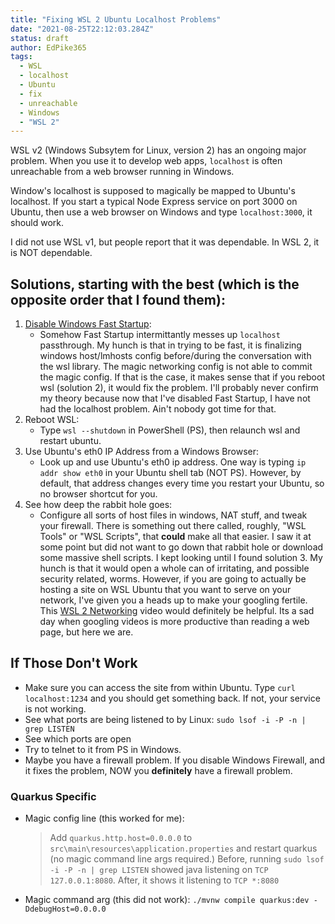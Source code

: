 ```yaml
---
title: "Fixing WSL 2 Ubuntu Localhost Problems"
date: "2021-08-25T22:12:03.284Z"
status: draft
author: EdPike365
tags:
  - WSL
  - localhost
  - Ubuntu
  - fix
  - unreachable
  - Windows
  - "WSL 2"
---
```


WSL v2 (Windows Subsytem for Linux, version 2) has an ongoing major problem. When you use it to develop web apps, `localhost` is often unreachable from a web browser running in Windows.

Window's localhost is supposed to magically be mapped to Ubuntu's localhost. If you start a typical Node Express service on port 3000 on Ubuntu, then use a web browser on Windows and type `localhost:3000`, it should work.

I did not use WSL v1, but people report that it was dependable. In WSL 2, it is NOT dependable.

## Solutions, starting with the best (which is the opposite order that I found them):

1. [Disable Windows Fast Startup](https://www.windowscentral.com/how-disable-windows-10-fast-startup):
   - Somehow Fast Startup intermittantly messes up `localhost` passthrough. My hunch is that in trying to be fast, it is finalizing windows host/lmhosts config before/during the conversation with the wsl library. The magic networking config is not able to commit the magic config. If that is the case, it makes sense that if you reboot wsl (solution 2), it would fix the problem. I'll probably never confirm my theory because now that I've disabled Fast Startup, I have not had the localhost problem. Ain't nobody got time for that.
2. Reboot WSL:
   - Type `wsl --shutdown` in PowerShell (PS), then relaunch wsl and restart ubuntu.
3. Use Ubuntu's eth0 IP Address from a Windows Browser:
   - Look up and use Ubuntu's eth0 ip address. One way is typing `ip addr show eth0` in your Ubuntu shell tab (NOT PS). However, by default, that address changes every time you restart your Ubuntu, so no browser shortcut for you.
4. See how deep the rabbit hole goes:
   - Configure all sorts of host files in windows, NAT stuff, and tweak your firewall. There is something out there called, roughly, "WSL Tools" or "WSL Scripts", that **could** make all that easier. I saw it at some point but did not want to go down that rabbit hole or download some massive shell scripts. I kept looking until I found solution 3. My hunch is that it would open a whole can of irritating, and possible security related, worms. However, if you are going to actually be hosting a site on WSL Ubuntu that you want to serve on your network, I've given you a heads up to make your googling fertile. This [WSL 2 Networking](https://www.youtube.com/watch?v=yCK3easuYm4) video would definitely be helpful. Its a sad day when googling videos is more productive than reading a web page, but here we are.

## If Those Don't Work

- Make sure you can access the site from within Ubuntu. Type `curl localhost:1234` and you should get something back. If not, your service is not working.
- See what ports are being listened to by Linux: `sudo lsof -i -P -n | grep LISTEN`
- See which ports are open
- Try to telnet to it from PS in Windows.
- Maybe you have a firewall problem. If you disable Windows Firewall, and it fixes the problem, NOW you **definitely** have a firewall problem.

### Quarkus Specific

- Magic config line (this worked for me):
  > Add `quarkus.http.host=0.0.0.0` to `src\main\resources\application.properties` and restart quarkus (no magic command line args required.) Before, running `sudo lsof -i -P -n | grep LISTEN` showed java listening on `TCP 127.0.0.1:8080`. After, it shows it listening to `TCP *:8080`
- Magic command arg (this did not work):
  `./mvnw compile quarkus:dev -DdebugHost=0.0.0.0`
